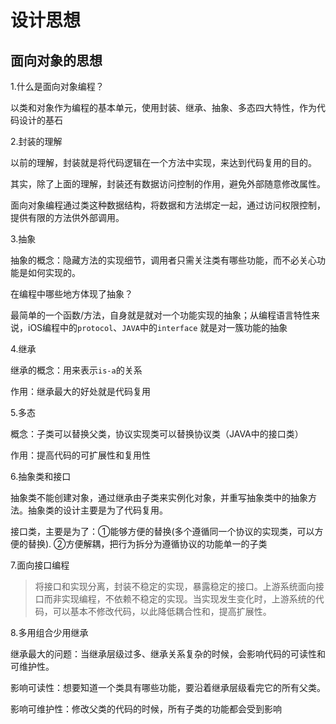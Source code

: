 # 设计思想

## 面向对象的思想

1.什么是面向对象编程？

以类和对象作为编程的基本单元，使用封装、继承、抽象、多态四大特性，作为代码设计的基石

2.封装的理解

以前的理解，封装就是将代码逻辑在一个方法中实现，来达到代码复用的目的。

其实，除了上面的理解，封装还有数据访问控制的作用，避免外部随意修改属性。

面向对象编程通过类这种数据结构，将数据和方法绑定一起，通过访问权限控制，提供有限的方法供外部调用。

3.抽象

抽象的概念：隐藏方法的实现细节，调用者只需关注类有哪些功能，而不必关心功能是如何实现的。

在编程中哪些地方体现了抽象？

最简单的一个函数/方法，自身就是就对一个功能实现的抽象；从编程语言特性来说，iOS编程中的`protocol`、`JAVA`中的`interface` 就是对一簇功能的抽象

4.继承

继承的概念：用来表示`is-a`的关系

作用：继承最大的好处就是代码复用

5.多态

概念：子类可以替换父类，协议实现类可以替换协议类（JAVA中的接口类）

作用：提高代码的可扩展性和复用性

6.抽象类和接口

抽象类不能创建对象，通过继承由子类来实例化对象，并重写抽象类中的抽象方法。抽象类的设计主要是为了代码复用。

接口类，主要是为了：①能够方便的替换(多个遵循同一个协议的实现类，可以方便的替换). ②方便解耦，把行为拆分为遵循协议的功能单一的子类

7.面向接口编程

> 将接口和实现分离，封装不稳定的实现，暴露稳定的接口。上游系统面向接口而非实现编程，不依赖不稳定的实现。当实现发生变化时，上游系统的代码，可以基本不修改代码，以此降低耦合性和，提高扩展性。

8.多用组合少用继承

继承最大的问题：当继承层级过多、继承关系复杂的时候，会影响代码的可读性和可维护性。

影响可读性：想要知道一个类具有哪些功能，要沿着继承层级看完它的所有父类。

影响可维护性：修改父类的代码的时候，所有子类的功能都会受到影响

